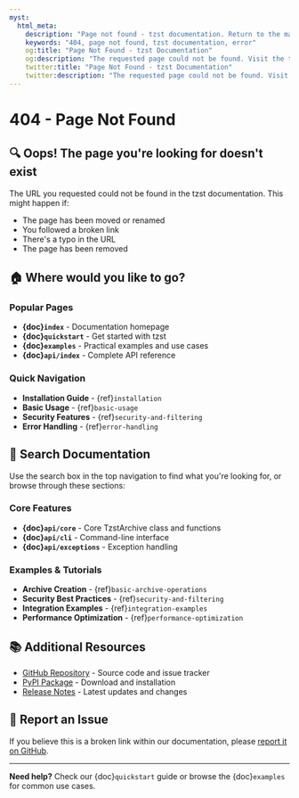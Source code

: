 ```yaml
---
myst:
  html_meta:
    description: "Page not found - tzst documentation. Return to the main documentation or search for what you're looking for."
    keywords: "404, page not found, tzst documentation, error"
    og:title: "Page Not Found - tzst Documentation"
    og:description: "The requested page could not be found. Visit the tzst documentation homepage or use the search feature."
    twitter:title: "Page Not Found - tzst Documentation"
    twitter:description: "The requested page could not be found. Visit the tzst documentation homepage or use the search feature."
---
```


# 404 - Page Not Found

## 🔍 Oops! The page you're looking for doesn't exist

The URL you requested could not be found in the tzst documentation. This might happen if:

- The page has been moved or renamed
- You followed a broken link
- There's a typo in the URL
- The page has been removed

## 🏠 Where would you like to go?

### Popular Pages

- **{doc}`index`** - Documentation homepage
- **{doc}`quickstart`** - Get started with tzst
- **{doc}`examples`** - Practical examples and use cases
- **{doc}`api/index`** - Complete API reference

### Quick Navigation

- **Installation Guide** - {ref}`installation`
- **Basic Usage** - {ref}`basic-usage`
- **Security Features** - {ref}`security-and-filtering`
- **Error Handling** - {ref}`error-handling`

## 🔎 Search Documentation

Use the search box in the top navigation to find what you're looking for, or browse through these sections:

### Core Features

- **{doc}`api/core`** - Core TzstArchive class and functions
- **{doc}`api/cli`** - Command-line interface
- **{doc}`api/exceptions`** - Exception handling

### Examples & Tutorials

- **Archive Creation** - {ref}`basic-archive-operations`
- **Security Best Practices** - {ref}`security-and-filtering`
- **Integration Examples** - {ref}`integration-examples`
- **Performance Optimization** - {ref}`performance-optimization`

## 📚 Additional Resources

- [GitHub Repository](https://github.com/xixu-me/tzst) - Source code and issue tracker
- [PyPI Package](https://pypi.org/project/tzst/) - Download and installation
- [Release Notes](https://github.com/xixu-me/tzst/releases) - Latest updates and changes

## 🐛 Report an Issue

If you believe this is a broken link within our documentation, please [report it on GitHub](https://github.com/xixu-me/tzst/issues).

---

**Need help?** Check our {doc}`quickstart` guide or browse the {doc}`examples` for common use cases.
